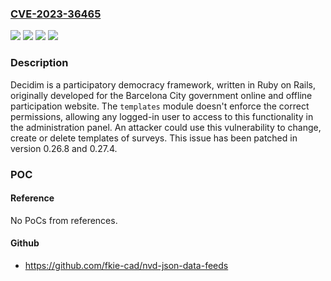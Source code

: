 ### [CVE-2023-36465](https://cve.mitre.org/cgi-bin/cvename.cgi?name=CVE-2023-36465)
![](https://img.shields.io/static/v1?label=Product&message=decidim&color=blue)
![](https://img.shields.io/static/v1?label=Version&message=%3E%3D%200.23.2%2C%20%3C%200.26.8%20&color=brightgreen)
![](https://img.shields.io/static/v1?label=Version&message=%3E%3D%200.27.0%2C%20%3C%200.27.4%20&color=brightgreen)
![](https://img.shields.io/static/v1?label=Vulnerability&message=CWE-284%3A%20Improper%20Access%20Control&color=brightgreen)

### Description

Decidim is a participatory democracy framework, written in Ruby on Rails, originally developed for the Barcelona City government online and offline participation website. The `templates` module doesn't enforce the correct permissions, allowing any logged-in user to access to this functionality in the administration panel. An attacker could use this vulnerability to change, create or delete templates of surveys. This issue has been patched in version 0.26.8 and 0.27.4.

### POC

#### Reference
No PoCs from references.

#### Github
- https://github.com/fkie-cad/nvd-json-data-feeds


